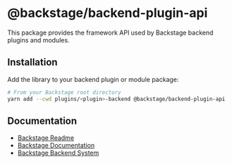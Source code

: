 # @backstage/backend-plugin-api

This package provides the framework API used by Backstage backend plugins and modules.

## Installation

Add the library to your backend plugin or module package:

```bash
# From your Backstage root directory
yarn add --cwd plugins/<plugin>-backend @backstage/backend-plugin-api
```

## Documentation

- [Backstage Readme](https://github.com/backstage/backstage/blob/master/README.md)
- [Backstage Documentation](https://backstage.io/docs)
- [Backstage Backend System](https://backstage.io/docs/backend-system/)
